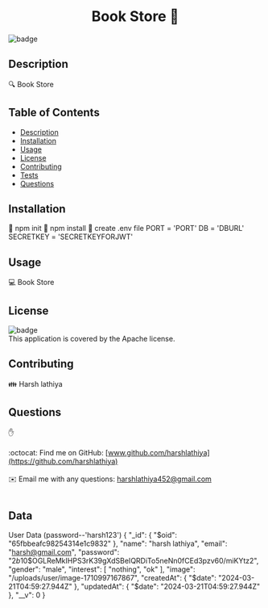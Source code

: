 
<h1 align="center">Book Store 👋</h1>
  
![badge](https://img.shields.io/badge/license-Apache-brightgreen)<br />

## Description
🔍 Book Store

## Table of Contents
- [Description](#description)
- [Installation](#installation)
- [Usage](#usage)
- [License](#license)
- [Contributing](#contributing)
- [Tests](#tests)
- [Questions](#questions)

## Installation
💾 npm init
💾 npm install
💾 create .env file
    PORT = 'PORT'
    DB = 'DBURL'
    SECRETKEY = 'SECRETKEYFORJWT'



## Usage
💻 Book Store

## License
![badge](https://img.shields.io/badge/license-Apache-brightgreen)
<br />
This application is covered by the Apache license. 

## Contributing
👪 Harsh lathiya


## Questions
✋ <br />
<br />
:octocat: Find me on GitHub: [www.github.com/harshlathiya](https://github.com/harshlathiya)<br />
<br />
✉️ Email me with any questions: harshlathiya452@gmail.com<br /><br />

## Data
  User Data (password--'harsh123')
    {
  "_id": {
    "$oid": "65fbbeafc98254314e1c9832"
  },
  "name": "harsh lathiya",
  "email": "harsh@gmail.com",
  "password": "$2b$10$OGLReMkIHPS3rK39gXdSBeIQRDiTo5neNn0fCEd3pzv60/miKYtz2",
  "gender": "male",
  "interest": [
    "nothing",
    "ok"
  ],
  "image": "/uploads/user/image-1710997167867",
  "createdAt": {
    "$date": "2024-03-21T04:59:27.944Z"
  },
  "updatedAt": {
    "$date": "2024-03-21T04:59:27.944Z"
  },
  "__v": 0
}

